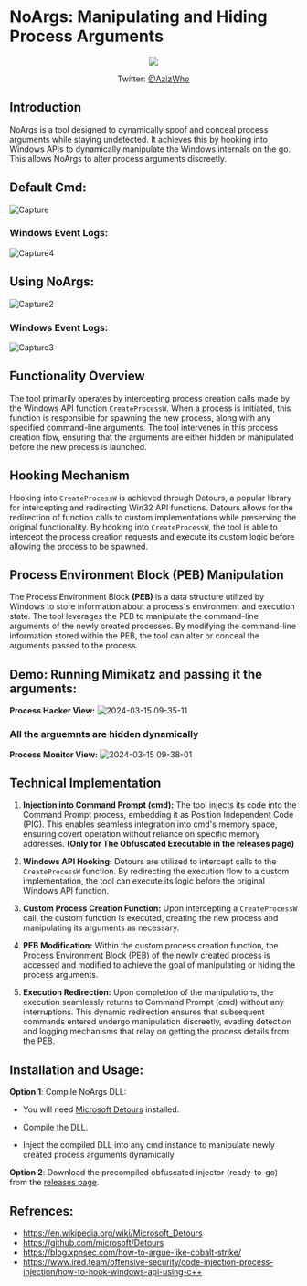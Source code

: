 # NoArgs: Manipulating and Hiding Process Arguments

<div align="center">
  <img src="https://github.com/oh-az/NoArgs/assets/74332587/fb60d7eb-421f-43c5-9a59-cc489f27872e">
</div>


<p align="center">
  Twitter: <a href="https://x.com/AzizWho">@AzizWho</a>
</p>

## Introduction

NoArgs is a tool designed to dynamically spoof and conceal process arguments while staying undetected. It achieves this by hooking into Windows APIs to dynamically manipulate the Windows internals on the go. This allows NoArgs to alter process arguments discreetly.

## Default Cmd:
![Capture](https://github.com/oh-az/NoArgs/assets/74332587/2cf26a33-af40-40ff-9fa9-6ee823dc1e4d)

### Windows Event Logs:
![Capture4](https://github.com/oh-az/NoArgs/assets/74332587/8fd761e2-f52c-467a-a738-f0eea0cea88c)

## Using NoArgs:
![Capture2](https://github.com/oh-az/NoArgs/assets/74332587/5edb1db8-6951-42fe-b1c8-edf2b8ea4f0e)

### Windows Event Logs:
![Capture3](https://github.com/oh-az/NoArgs/assets/74332587/eb9d8fba-9f0d-4fbf-a022-444e7fda2924)


## Functionality Overview

The tool primarily operates by intercepting process creation calls made by the Windows API function `CreateProcessW`. When a process is initiated, this function is responsible for spawning the new process, along with any specified command-line arguments. The tool intervenes in this process creation flow, ensuring that the arguments are either hidden or manipulated before the new process is launched.

## Hooking Mechanism

Hooking into `CreateProcessW` is achieved through Detours, a popular library for intercepting and redirecting Win32 API functions. Detours allows for the redirection of function calls to custom implementations while preserving the original functionality. By hooking into `CreateProcessW`, the tool is able to intercept the process creation requests and execute its custom logic before allowing the process to be spawned.

## Process Environment Block (PEB) Manipulation

The Process Environment Block **(PEB)** is a data structure utilized by Windows to store information about a process's environment and execution state. The tool leverages the PEB to manipulate the command-line arguments of the newly created processes. By modifying the command-line information stored within the PEB, the tool can alter or conceal the arguments passed to the process.

## Demo: Running Mimikatz and passing it the arguments:

**Process Hacker View:**
![2024-03-15 09-35-11](https://github.com/oh-az/NoArgs/assets/74332587/8d012450-84d5-4cce-81a7-7765a2387812)

### All the arguemnts are hidden dynamically 
**Process Monitor View:**
![2024-03-15 09-38-01](https://github.com/oh-az/NoArgs/assets/74332587/a9409a29-e5e5-4619-bb57-458c6f69c421)

## Technical Implementation

1. **Injection into Command Prompt (cmd):** The tool injects its code into the Command Prompt process, embedding it as Position Independent Code (PIC). This enables seamless integration into cmd's memory space, ensuring covert operation without reliance on specific memory addresses. **(Only for The Obfuscated Executable in the releases page)**

2. **Windows API Hooking:** Detours are utilized to intercept calls to the `CreateProcessW` function. By redirecting the execution flow to a custom implementation, the tool can execute its logic before the original Windows API function.

3. **Custom Process Creation Function:** Upon intercepting a `CreateProcessW` call, the custom function is executed, creating the new process and manipulating its arguments as necessary.

4. **PEB Modification:** Within the custom process creation function, the Process Environment Block (PEB) of the newly created process is accessed and modified to achieve the goal of manipulating or hiding the process arguments.

5. **Execution Redirection:** Upon completion of the manipulations, the execution seamlessly returns to Command Prompt (cmd) without any interruptions. This dynamic redirection ensures that subsequent commands entered undergo manipulation discreetly, evading detection and logging mechanisms that relay on getting the process details from the PEB.

## Installation and Usage:

**Option 1**: Compile NoArgs DLL:

- You will need [Microsoft Detours](https://github.com/microsoft/Detours) installed.

- Compile the DLL.
- Inject the compiled DLL into any cmd instance to manipulate newly created process arguments dynamically.




**Option 2**: Download the precompiled  obfuscated injector (ready-to-go) from the [releases page](https://github.com/oh-az/NoArgs/releases/tag/releases).


## Refrences:

- https://en.wikipedia.org/wiki/Microsoft_Detours
- https://github.com/microsoft/Detours
- https://blog.xpnsec.com/how-to-argue-like-cobalt-strike/
- https://www.ired.team/offensive-security/code-injection-process-injection/how-to-hook-windows-api-using-c++
